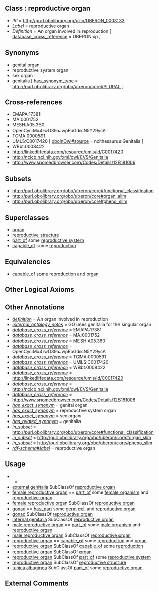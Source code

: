 
## Class : reproductive organ

 * *IRI* = http://purl.obolibrary.org/obo/UBERON_0003133
 * *Label* = reproductive organ
 * *Definition* = An organ involved in reproduction [ [database_cross_reference](../../ef/oboInOwl#hasDbXref.md) = UBERON:xp ]

## Synonyms

 * genital organ
 * reproductive system organ
 * sex organ
 * genitalia [ [has_synonym_type](../../pe/oboInOwl#hasSynonymType.md) = http://purl.obolibrary.org/obo/uberon/core#PLURAL ]

## Cross-references

 * EMAPA:17381
 * MA:0001752
 * MESH:A05.360
 * OpenCyc:Mx4rwO39aJwpEbGdrcN5Y29ycA
 * TGMA:0000591
 * UMLS:C0017420 [ [oboInOwl#source](../../ce/oboInOwl#source.md) = ncithesaurus:Genitalia ]
 * WBbt:0008422
 * http://linkedlifedata.com/resource/umls/id/C0017420
 * http://ncicb.nci.nih.gov/xml/owl/EVS/Genitalia
 * http://www.snomedbrowser.com/Codes/Details/128181006

## Subsets

 * http://purl.obolibrary.org/obo/uberon/core#functional_classification
 * http://purl.obolibrary.org/obo/uberon/core#organ_slim
 * http://purl.obolibrary.org/obo/uberon/core#pheno_slim

## Superclasses

 * [organ](../../UBERON/62/UBERON_0000062.md)
 * [reproductive structure](../../UBERON/56/UBERON_0005156.md)
 * [part_of](../../BFO/50/BFO_0000050.md) some [reproductive system](../../UBERON/90/UBERON_0000990.md)
 * [capable_of](../../RO/15/RO_0002215.md) some [reproduction](../../GO/03/GO_0000003.md)

## Equivalencies

 * [capable_of](../../RO/15/RO_0002215.md) some [reproduction](../../GO/03/GO_0000003.md) and [organ](../../UBERON/62/UBERON_0000062.md)

## Other Logical Axioms


## Other Annotations

 * *[definition](../../IAO/15/IAO_0000115.md)* = An organ involved in reproduction
 * *[external_ontology_notes](../../UBPROP/12/UBPROP_0000012.md)* = GO uses genitalia for the singular organ
 * *[database_cross_reference](../../ef/oboInOwl#hasDbXref.md)* = EMAPA:17381
 * *[database_cross_reference](../../ef/oboInOwl#hasDbXref.md)* = MA:0001752
 * *[database_cross_reference](../../ef/oboInOwl#hasDbXref.md)* = MESH:A05.360
 * *[database_cross_reference](../../ef/oboInOwl#hasDbXref.md)* = OpenCyc:Mx4rwO39aJwpEbGdrcN5Y29ycA
 * *[database_cross_reference](../../ef/oboInOwl#hasDbXref.md)* = TGMA:0000591
 * *[database_cross_reference](../../ef/oboInOwl#hasDbXref.md)* = UMLS:C0017420
 * *[database_cross_reference](../../ef/oboInOwl#hasDbXref.md)* = WBbt:0008422
 * *[database_cross_reference](../../ef/oboInOwl#hasDbXref.md)* = http://linkedlifedata.com/resource/umls/id/C0017420
 * *[database_cross_reference](../../ef/oboInOwl#hasDbXref.md)* = http://ncicb.nci.nih.gov/xml/owl/EVS/Genitalia
 * *[database_cross_reference](../../ef/oboInOwl#hasDbXref.md)* = http://www.snomedbrowser.com/Codes/Details/128181006
 * *[has_exact_synonym](../../ym/oboInOwl#hasExactSynonym.md)* = genital organ
 * *[has_exact_synonym](../../ym/oboInOwl#hasExactSynonym.md)* = reproductive system organ
 * *[has_exact_synonym](../../ym/oboInOwl#hasExactSynonym.md)* = sex organ
 * *[has_related_synonym](../../ym/oboInOwl#hasRelatedSynonym.md)* = genitalia
 * *[in_subset](../../et/oboInOwl#inSubset.md)* = http://purl.obolibrary.org/obo/uberon/core#functional_classification
 * *[in_subset](../../et/oboInOwl#inSubset.md)* = http://purl.obolibrary.org/obo/uberon/core#organ_slim
 * *[in_subset](../../et/oboInOwl#inSubset.md)* = http://purl.obolibrary.org/obo/uberon/core#pheno_slim
 * *[rdf-schema#label](../../el/rdf-schema#label.md)* = reproductive organ

## Usage

 * -
 * [external genitalia](../../UBERON/76/UBERON_0004176.md) SubClassOf [reproductive organ](../../UBERON/33/UBERON_0003133.md)
 * [female reproductive organ](../../UBERON/34/UBERON_0003134.md) == [part_of](../../BFO/50/BFO_0000050.md) some [female organism](../../UBERON/00/UBERON_0003100.md) and [reproductive organ](../../UBERON/33/UBERON_0003133.md)
 * [female reproductive organ](../../UBERON/34/UBERON_0003134.md) SubClassOf [reproductive organ](../../UBERON/33/UBERON_0003133.md)
 * [gonad](../../UBERON/91/UBERON_0000991.md) == [has_part](../../BFO/51/BFO_0000051.md) some [germ cell](../../CL/86/CL_0000586.md) and [reproductive organ](../../UBERON/33/UBERON_0003133.md)
 * [gonad](../../UBERON/91/UBERON_0000991.md) SubClassOf [reproductive organ](../../UBERON/33/UBERON_0003133.md)
 * [internal genitalia](../../UBERON/75/UBERON_0004175.md) SubClassOf [reproductive organ](../../UBERON/33/UBERON_0003133.md)
 * [male reproductive organ](../../UBERON/35/UBERON_0003135.md) == [part_of](../../BFO/50/BFO_0000050.md) some [male organism](../../UBERON/01/UBERON_0003101.md) and [reproductive organ](../../UBERON/33/UBERON_0003133.md)
 * [male reproductive organ](../../UBERON/35/UBERON_0003135.md) SubClassOf [reproductive organ](../../UBERON/33/UBERON_0003133.md)
 * [reproductive organ](../../UBERON/33/UBERON_0003133.md) == [capable_of](../../RO/15/RO_0002215.md) some [reproduction](../../GO/03/GO_0000003.md) and [organ](../../UBERON/62/UBERON_0000062.md)
 * [reproductive organ](../../UBERON/33/UBERON_0003133.md) SubClassOf [capable_of](../../RO/15/RO_0002215.md) some [reproduction](../../GO/03/GO_0000003.md)
 * [reproductive organ](../../UBERON/33/UBERON_0003133.md) SubClassOf [organ](../../UBERON/62/UBERON_0000062.md)
 * [reproductive organ](../../UBERON/33/UBERON_0003133.md) SubClassOf [part_of](../../BFO/50/BFO_0000050.md) some [reproductive system](../../UBERON/90/UBERON_0000990.md)
 * [reproductive organ](../../UBERON/33/UBERON_0003133.md) SubClassOf [reproductive structure](../../UBERON/56/UBERON_0005156.md)
 * [tunica albuginea](../../UBERON/10/UBERON_0006610.md) SubClassOf [part_of](../../BFO/50/BFO_0000050.md) some [reproductive organ](../../UBERON/33/UBERON_0003133.md)

## External Comments

